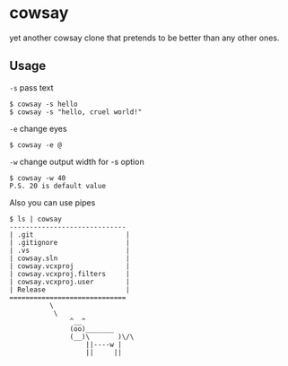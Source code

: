 # cowsay
yet another cowsay clone that pretends to be better than any other ones.

## Usage
```-s``` pass text
```
$ cowsay -s hello
$ cowsay -s "hello, cruel world!"
```

```-e``` change eyes
```
$ cowsay -e @
```

```-w``` change output width for -s option
```
$ cowsay -w 40
P.S. 20 is default value
```

Also you can use pipes<br>
```
$ ls | cowsay
-----------------------------
| .git                       |
| .gitignore                 |
| .vs                        |
| cowsay.sln                 |
| cowsay.vcxproj             |
| cowsay.vcxproj.filters     |
| cowsay.vcxproj.user        |
| Release                    |
=============================
          \
           \
               ^__^
               (oo)_______
               (__)\       )\/\
                   ||----w |
                   ||     ||
```
